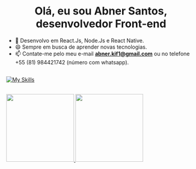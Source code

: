 <h1 align="center">Olá, eu sou Abner Santos, desenvolvedor Front-end</h1>

- 🌱 Desenvolvo em React.Js, Node.Js e React Native.
- 😄 Sempre em busca de aprender novas tecnologias.
- 📫 Contate-me pelo meu e-mail **abner.kif1@gmail.com** ou no telefone +55 (81) 984421742 (número com whatsapp).

##

[![My Skills](https://skillicons.dev/icons?i=html,css,tailwind,styledcomponents,sass,js,ts,react,next,nodejs,express,prisma,postgres,sqlite,github)](https://skillicons.dev) 
 
 ##
 
 <div>
 <a href="https://github.com/KiF1">
 <img height="180em" src="https://github-readme-stats.vercel.app/api?username=KiF1&show_icons=true&theme=dark&include_all_commits=true&count_private=true"/>
 <img height="180em" src="https://github-readme-stats.vercel.app/api/top-langs/?username=KiF1&layout=compact&langs_count=7&theme=dark"/>
</div>


